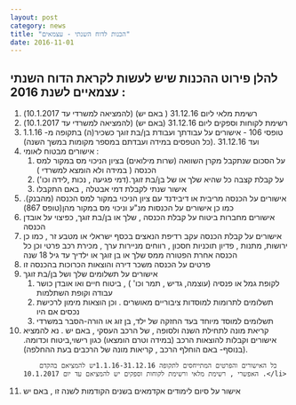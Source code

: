 ```yaml
---
layout: post
category: news
title: "הכנות לדוח השנתי - עצמאים"
date: 2016-11-01
---
```


<h2>להלן פירוט ההכנות שיש לעשות לקראת הדוח השנתי עצמאיים לשנת 2016
:</h2>
<ol>
<li>רשימת מלאי ליום 31.12.16 ( באם יש) (להמציאה למשרדי עד 10.1.2017) </li>
<li> רשימת לקוחות וספקים ליום 31.12.16 (באם יש) (להמציאה למשרדי עד       10.1.2017)</li>
<li>טופסי 106 - אישורים על עבודתך ועבודת בן/בת זוגך כשכיר(ה) בתקופה מ- 1.1.16 ועד 31.12.16 .(כל הטפסים במידה ועבדתם במספר מקומות במשך השנה) </li>
<li>אישורים מבטוח לאומי :
<ol>
<li>על הסכום שנתקבל מקרן השוואה (שרות מילואים) בציון הניכוי מס                         במקור למס הכנסה ( במידה ולא הומצא למשרדי )</li>
<li> על קבלת קצבה כל שהיא שלך או של בן/בת זוגך.(דמי פגיעה , נכות ,לידה                וכו')</li>
<li>  אישור שנתי לקבלת דמי אבטלה , באם התקבלו</li>
</ol>
</li>
<li>אישורים על הכנסה מריבית או דיבידנד עם ציון הניכוי במקור למס הכנסה (מהבנק). כמו כן אישורים על הכנסות מנ"ע וניכוי מס במקור מהן(טופס 867) </li>
<li>אישורים מחברות ביטוח על קבלת הכנסה , שלך או בן/בת זוגך, כפיצוי על אובדן הכנסה </li>
<li>אישורים על קבלת הכנסה עקב רדיפת הנאצים בכסף ישראלי או מטבע זר ,       כמו כן ירושות, מתנות , פדיון תוכניות חסכון , רווחים מניירות ערך , מכירת רכב פרטי וכן כל הכנסה אחרת הפטורה ממס שלך או בן זוגך או  ילדיך עד גיל          18 שנה </li>
<li>פרטים על הכנסה משכר דירה והוצאות הכרוכות בהכנסה זו </li>
<li> אישורים על תשלומים שלך ושל בן/בת זוגך
<ol>
<li> לקופת גמל או פנסיה (עוצמה, גדיש , תמר וכו' ) , ביטוח חיים ואו אובדן        כושר עבודה וקופת השתלמות</li>
<li>תשלומים לתרומות למוסדות ציבוריים מאושרים . וכן הוצאות מימון     לרכישת נכסים אם היו </li>
<li> תשלומים למוסד מיוחד בעד החזקה של ילד, בן זוג או הורה-הסבר      במשרדי</li>
</ol>
</li>
<li> קריאת מונה לתחילת השנה ולסופה , של הרכב העסקי , באם יש . נא להמציא אישורים וקבלות להוצאות הרכב (במידה וטרם הומצאו) כגון רישוי,ביטוח וכדומה.(בנוסף- באם הוחלף הרכב , קריאות מונה של הרכבים בעת ההחלפה).

        כל האישורים והפרטים המתייחסים לתקופה 1.1.16-31.12.16יש להמציאם בהקדם האפשרי , רשימת מלאי ורשימת לקוחות וספקים יש להמציאם עד יום 10.1.2017 .</li>
<li> אישור על סיום לימודים אקדמאים בשנים הקודמות לשנה זו , באם יש</li>
</ol>
